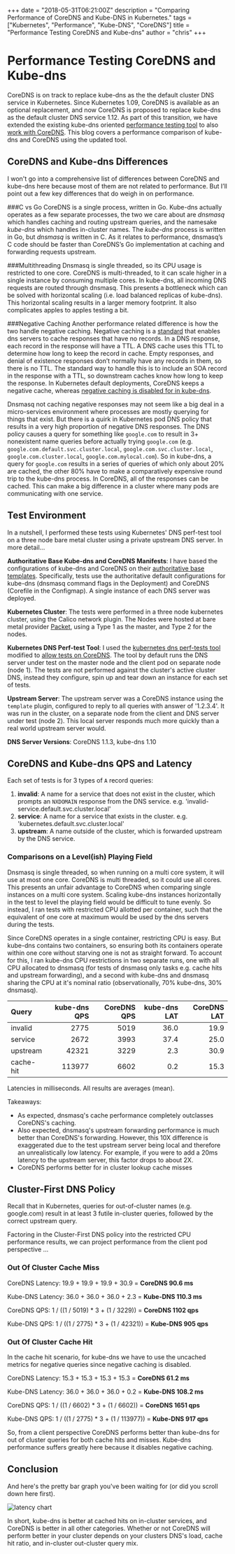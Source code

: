 +++
date = "2018-05-31T06:21:00Z"
description = "Comparing Performance of CoreDNS and Kube-DNS in Kubernetes."
tags = ["Kubernetes", "Performance", "Kube-DNS", "CoreDNS"]
title = "Performance Testing CoreDNS and Kube-dns"
author = "chris"
+++

# Performance Testing CoreDNS and Kube-dns

CoreDNS is on track to replace kube-dns as the the default cluster DNS service in Kubernetes.  Since Kubernetes 1.09, CoreDNS is available as an optional replacement, and now CoreDNS is proposed to replace kube-dns as the default cluster DNS service 1.12. As part of this transition, we have extended the existing kube-dns oriented [performance testing tool](https://github.com/kubernetes/perf-tests/tree/master/dns) to also [work with CoreDNS](https://github.com/kubernetes/perf-tests/pull/114).  This blog covers a performance comparison of kube-dns and CoreDNS using the updated tool.


## CoreDNS and Kube-dns Differences

I won't go into a comprehensive list of differences between CoreDNS and kube-dns here because most of them are not related to performance. But I’ll point out a few key differences that do weigh in on performance.

###C vs Go
CoreDNS is a single process, written in Go. Kube-dns actually operates as a few separate processes, the two we care about are *dnsmasq* which handles caching and routing upstream queries, and the namesake *kube-dns* which handles in-cluster names.  The *kube-dns* process is written in Go, but *dnsmasq* is written in C.  As it relates to performance, dnsmasq’s C code should be faster than CoreDNS’s Go implementation at caching and forwarding requests upstream. 

###Multithreading
Dnsmasq is single threaded, so its CPU usage is restricted to one core. CoreDNS is multi-threaded, to it can scale higher in a single instance by consuming multiple cores.  In kube-dns, all incoming DNS requests are routed through dnsmasq.  This presents a bottleneck which can be solved with horizontal scaling (i.e. load balanced replicas of kube-dns).  This horizontal scaling results in a larger memory footprint. It also complicates apples to apples testing a bit.

###Negative Caching
Another performance related difference is how the two handle negative caching. Negative caching is a [standard](https://tools.ietf.org/html/rfc2308) that enables dns servers to cache responses that have no records.  In a DNS response, each record in the response will have a TTL.  A DNS cache uses this TTL to determine how long to keep the record in cache.  Empty responses, and denial of existence responses don’t normally have any records in them, so there is no TTL.  The standard way to handle this is to include an SOA record in the response with a TTL, so downstream caches know how long to keep the response.  In Kubernetes default deployments, CoreDNS keeps a negative cache, whereas [negative caching is disabled for in kube-dns](https://github.com/kubernetes/dns/issues/121).

Dnsmasq not caching negative responses may not seem like a big deal in a micro-services environment where processes are mostly querying for things that exist. But there is a quirk in Kubernetes pod DNS policy that results in a very high proportion of negative DNS responses.  The DNS policy causes a query for something like `google.com` to result in 3+ nonexistent name queries before actually trying `google.com` (e.g. `google.com.default.svc.cluster.local`, `google.com.svc.cluster.local`, `google.com.cluster.local`, `google.com.mylocal.com`). So in kube-dns, a query for `google.com` results in a series of queries of which only about 20% are cached, the other 80% have to make a comparatively expensive round trip to the kube-dns process.  In CoreDNS, all of the responses can be cached.  This can make a big difference in a cluster where many pods are communicating with one service.

## Test Environment

In a nutshell, I performed these tests using Kubernetes' DNS perf-test tool on a three node bare metal cluster using a private upstream DNS server. In more detail...

**Authoritative Base Kube-dns and CoreDNS Manifests**:  I have based the configurations of kube-dns and CoreDNS on their [authoritative base templates](https://github.com/kubernetes/kubernetes/tree/master/cluster/addons/dns).  Specifically, tests use the authoritative default configurations for kube-dns (dnsmasq command flags in the Deployment) and CoreDNS (Corefile in the Configmap). A single instance of each DNS server was deployed.

**Kubernetes Cluster**: The tests were performed in a three node kubernetes cluster, using the Calico network plugin.  The Nodes were hosted at bare metal provider [Packet](https://www.packet.net), using a Type 1 as the master, and Type 2 for the nodes.

**Kubernetes DNS Perf-test Tool**: I used the [kubernetes dns perf-tests tool](https://github.com/kubernetes/perf-tests/tree/master/dns) modified to [allow tests on CoreDNS](https://github.com/kubernetes/perf-tests/pull/114).  The tool by default runs the DNS server under test on the master node and the client pod on separate node (node 1).  The tests are not performed against the cluster's active cluster DNS, instead they configure, spin up and tear down an instance for each set of tests.

**Upstream Server**: The upstream server was a CoreDNS instance using the `template` plugin, configured to reply to all queries with answer of '1.2.3.4'.  It was run in the cluster, on a separate node from the client and DNS server under test (node 2).  This local server responds much more quickly than a real world upstream server would.

**DNS Server Versions**: CoreDNS 1.1.3, kube-dns 1.10


## CoreDNS and Kube-dns QPS and Latency

Each set of tests is for 3 types of `A` record queries:

1. **invalid**: A name for a service that does not exist in the cluster, which prompts an `NXDOMAIN` response from the DNS service. e.g. 'invalid-service.default.svc.cluster.local'
2. **service**: A name for a service that exists in the cluster. e.g. 'kubernetes.default.svc.cluster.local'
3. **upstream**: A name outside of the cluster, which is forwarded upstream by the DNS service.


### Comparisons on a Level(ish) Playing Field

Dnsmasq is single threaded, so when running on a multi core system, it will use at most one core. CoreDNS is multi threaded, so it could use all cores.  This presents an unfair advantage to CoreDNS when comparing single instances on a multi core system.  Scaling kube-dns instances horizontally in the test to level the playing field would be difficult to tune evenly.  So instead, I ran tests with restricted CPU allotted per container, such that the equivalent of one core at maximum would be used by the dns servers during the tests. 

Since CoreDNS operates in a single container, restricting CPU is easy.  But kube-dns contains two containers, so ensuring both its containers operate within one core without starving one is not as straight forward.  To account for this, I ran kube-dns CPU restrictions in two separate runs, one with all CPU allocated to dnsmasq (for tests of dnsmasq only tasks e.g. cache hits and upstream forwarding), and a second with kube-dns and dnsmasq sharing the CPU at it's nominal ratio (observationally, 70% kube-dns, 30% dnsmasq).

| Query     | kube-dns QPS | CoreDNS QPS | kube-dns LAT | CoreDNS LAT |
| :---      |     ---:     |      ---:   |     ---:     |      ---:   |
| invalid   |     2775     |      5019   |     36.0     |      19.9   |
| service   |     2672     |      3993   |     37.4     |      25.0   |
| upstream  |    42321     |      3229   |      2.3     |      30.9   |
| cache-hit |   113977     |      6602   |      0.2     |      15.3   |

Latencies in milliseconds.  All results are averages (mean).

Takeaways:

* As expected, dnsmasq's cache performance completely outclasses CoreDNS's caching.
* Also expected, dnsmasq's upstream forwarding performance is much better than CoreDNS's forwarding.  However, this 10X difference is exaggerated due to the test upstream server being local and therefore an unrealistically low latency. For example, if you were to add a 20ms latency to the upstream server, this factor drops to about 2X.
* CoreDNS performs better for in cluster lookup cache misses


## Cluster-First DNS Policy

Recall that in Kubernetes, queries for out-of-cluster names (e.g. google.com) result in at least 3 futile in-cluster queries, followed by the correct upstream query.

Factoring in the Cluster-First DNS policy into the restricted CPU performance results, we can project performance from the client pod perspective ...

### Out Of Cluster Cache Miss

CoreDNS Latency: 19.9 + 19.9 + 19.9 + 30.9 =  **CoreDNS 90.6 ms**

Kube-DNS Latency: 36.0 + 36.0 + 36.0 +  2.3 = **Kube-DNS 110.3 ms**

CoreDNS QPS: 1 / ((1 / 5019) * 3 + (1 / 3229)) = **CoreDNS 1102 qps**

Kube-DNS QPS: 1 / ((1 / 2775) * 3 + (1 / 42321)) = **Kube-DNS 905 qps**

### Out Of Cluster Cache Hit

In the cache hit scenario, for kube-dns we have to use the uncached metrics for negative queries since negative caching is disabled.

CoreDNS Latency: 15.3 + 15.3 + 15.3 + 15.3 =  **CoreDNS 61.2 ms**

Kube-DNS Latency: 36.0 + 36.0 + 36.0 +  0.2 = **Kube-DNS 108.2 ms**

CoreDNS QPS: 1 / ((1 / 6602) * 3 + (1 / 6602)) = **CoreDNS 1651 qps**

Kube-DNS QPS: 1 / ((1 / 2775) * 3 + (1 / 113977)) = **Kube-DNS 917 qps**


So, from a client perspective CoreDNS performs better than kube-dns for out of cluster queries for both cache hits and misses.  Kube-dns performance suffers greatly here because it disables negative caching.

## Conclusion

And here's the pretty bar graph you've been waiting for (or did you scroll down here first).

![latency chart](/images/kubednsvcorednslatency.png)

In short, kube-dns is better at cached hits on in-cluster services, and CoreDNS is better in all other categories.  Whether or not CoreDNS will perform better in your cluster depends on your clusters DNS's load, cache hit ratio, and in-cluster out-cluster query mix.



